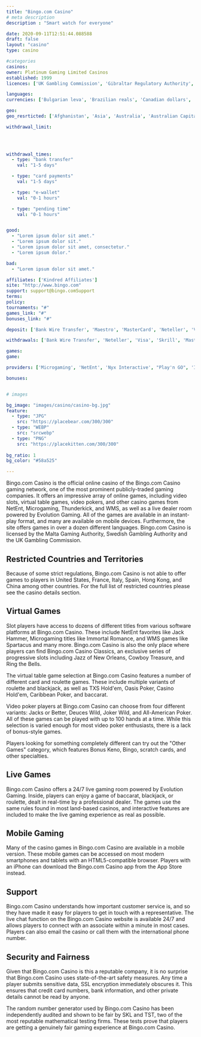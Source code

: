 ```yaml
---
title: "Bingo.com Casino"
# meta description
description : "Smart watch for everyone"

date: 2020-09-11T12:51:44.088588
draft: false
layout: "casino" 
type: casino

#categories
casinos: 
owner: Platinum Gaming Limited Casinos
established: 1999
licences: ['UK Gambling Commission', 'Gibraltar Regulatory Authority', 'Malta Gaming Authority', 'Swedish Gambling Authority']

languages: 
currencies: ['Bulgarian leva', 'Brazilian reals', 'Canadian dollars', 'Swiss francs', 'Czech Republic korunas', 'Denmark kroner', 'Euros', 'British pounds sterling', 'Croatian kunas', 'Hungarian forints', 'Norwegian kroner', 'Polish zlotys', 'Romanian lei', 'US dollars', 'Swedish kronor']

geo: 
geo_resrticted: ['Afghanistan', 'Asia', 'Australia', 'Australian Capital Territory', 'New South Wales', 'Northern Territory', 'Queensland', 'South Australia', 'Tasmania', 'Victoria', 'Western Australia', 'Denmark', 'Estonia', 'Ethiopia', 'France', 'French Guiana', 'French Polynesia', 'French Southern and Antarctic Territories', 'Germany', 'Schleswig-Holstein', 'Hong Kong', 'Iran', 'Iraq', 'Italy', 'Jordan', 'Kuwait', 'Latvia', 'Netherlands', 'North Korea', 'Pakistan', 'Philippines', 'Puerto Rico', 'Spain', 'Switzerland', 'Syria', 'Turkey', 'United States', 'Alabama', 'Alaska', 'American Samoa', 'Arizona', 'Arkansas', 'California', 'Colorado', 'Connecticut', 'Delaware', 'District of Columbia', 'Florida', 'Georgia(US)', 'Guam', 'Hawaii', 'Idaho', 'Illinois', 'Indiana', 'Iowa', 'Kansas', 'Kentucky', 'Louisiana', 'Maine', 'Maryland', 'Massachusetts', 'Michigan', 'Minnesota', 'Mississippi', 'Missouri', 'Montana', 'Nebraska', 'Nevada', 'New Hampshire', 'New Jersey', 'New Mexico', 'New York', 'North Carolina', 'North Dakota', 'Northern Mariana Islands', 'Ohio', 'Oklahoma', 'Oregon', 'Pennsylvania', 'Rhode Island', 'South Carolina', 'South Dakota', 'Tennessee', 'Texas', 'U.S. Virgin Islands', 'Utah', 'Vermont', 'Virginia', 'Washington', 'West Virginia', 'Wisconsin', 'Wyoming', 'Yemen']

withdrawal_limit:

  
  

withdrawal_times:
  - type: "bank transfer"
    val: "1-5 days"

  - type: "card payments"
    val: "1-5 days"

  - type: "e-wallet"
    val: "0-1 hours"

  - type: "pending time"
    val: "0-1 hours"


good:
  - "Lorem ipsum dolor sit amet."
  - "Lorem ipsum dolor sit."
  - "Lorem ipsum dolor sit amet, consectetur."
  - "Lorem ipsum dolor."

bad:
  - "Lorem ipsum dolor sit amet."

affiliates: ['Kindred Affiliates']
site: "http://www.bingo.com"
support: support@bingo.comSupport
terms:
policy:
tournaments: "#"
games_link: "#"
bonuses_link: "#"

deposit: ['Bank Wire Transfer', 'Maestro', 'MasterCard', 'Neteller', 'Visa', 'Entropay', 'Skrill', 'Paysafe Card', 'PayPal']

withdrawals: ['Bank Wire Transfer', 'Neteller', 'Visa', 'Skrill', 'MasterCard']

games: 
game:

providers: ['Microgaming', 'NetEnt', 'Nyx Interactive', "Play'n GO", 'IGT (WagerWorks)', 'WMS', 'Quickspin', 'Yggdrasil Gaming', 'Relax Gaming', 'Big Time Gaming', 'Elk Studios', 'SG Gaming', 'SUNFOX Games', 'Red Tiger Gaming', 'Stakelogic', 'GTS', 'AG software', 'Thunderkick', 'GreenTube']

bonuses:


# images

bg_image: "images/casino/casino-bg.jpg"  
feature:
  - type: "JPG" 
    src: "https://placebear.com/300/300"
  - type: "WEBP"
    src: "srcwebp"
  - type: "PNG"
    src: "https://placekitten.com/300/300"  
 
bg_ratio: 1 
bg_color: "#58a525"  

---
```


Bingo.com Casino is the official online casino of the Bingo.com Casino gaming network, one of the most prominent publicly-traded gaming companies. It offers an impressive array of online games, including video slots, virtual table games, video pokers, and other casino games from NetEnt, Microgaming, Thunderkick, and WMS, as well as a live dealer room powered by Evolution Gaming. All of the games are available in an instant-play format, and many are available on mobile devices. Furthermore, the site offers games in over a dozen different languages. Bingo.com Casino is licensed by the Malta Gaming Authority, Swedish Gambling Authority and the UK Gambling Commission.

## Restricted Countries and Territories
Because of some strict regulations, Bingo.com Casino is not able to offer games to players in United States, France, Italy, Spain, Hong Kong, and China among other countries. For the full list of restricted countries please see the casino details section.

## Virtual Games
Slot players have access to dozens of different titles from various software platforms at Bingo.com Casino. These include NetEnt favorites like Jack Hammer, Microgaming titles like Immortal Romance, and WMS games like Spartacus and many more. Bingo.com Casino is also the only place where players can find Bingo.com Casino Classics, an exclusive series of progressive slots including Jazz of New Orleans, Cowboy Treasure, and Ring the Bells.

The virtual table game selection at Bingo.com Casino features a number of different card and roulette games. These include multiple variants of roulette and blackjack, as well as TXS Hold'em, Oasis Poker, Casino Hold'em, Caribbean Poker, and baccarat.

Video poker players at Bingo.com Casino can choose from four different variants: Jacks or Better, Deuces Wild, Joker Wild, and All-American Poker. All of these games can be played with up to 100 hands at a time. While this selection is varied enough for most video poker enthusiasts, there is a lack of bonus-style games.

Players looking for something completely different can try out the "Other Games" category, which features Bonus Keno, Bingo, scratch cards, and other specialties.

## Live Games
Bingo.com Casino offers a 24/7 live gaming room powered by Evolution Gaming. Inside, players can enjoy a game of baccarat, blackjack, or roulette, dealt in real-time by a professional dealer. The games use the same rules found in most land-based casinos, and interactive features are included to make the live gaming experience as real as possible.

## Mobile Gaming
Many of the casino games in Bingo.com Casino are available in a mobile version. These mobile games can be accessed on most modern smartphones and tablets with an HTML5-compatible browser. Players with an iPhone can download the Bingo.com Casino app from the App Store instead.

## Support
Bingo.com Casino understands how important customer service is, and so they have made it easy for players to get in touch with a representative. The live chat function on the Bingo.com Casino website is available 24/7 and allows players to connect with an associate within a minute in most cases. Players can also email the casino or call them with the international phone number.

## Security and Fairness
Given that Bingo.com Casino is this a reputable company, it is no surprise that Bingo.com Casino uses state-of-the-art safety measures. Any time a player submits sensitive data, SSL encryption immediately obscures it. This ensures that credit card numbers, bank information, and other private details cannot be read by anyone.

The random number generator used by Bingo.com Casino has been independently audited and shown to be fair by SKL and TST, two of the most reputable mathematical testing firms. These tests prove that players are getting a genuinely fair gaming experience at Bingo.com Casino.